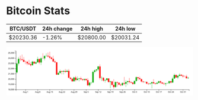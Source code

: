 # Bitcoin Stats

BTC/USDT|24h change|24h high|24h low|
|---|---|---|---|
|$20230.36|-1.26%|$20800.00|$20031.24|

<img src="./chart.svg">
